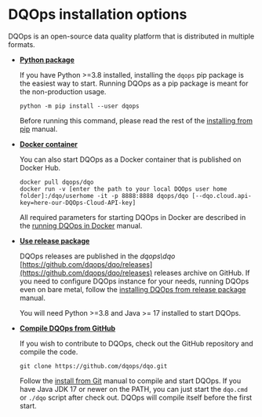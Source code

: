 # DQOps installation options
DQOps is an open-source data quality platform that is distributed in multiple formats.

-  **[Python package](install-dqops-using-pip.md)**
   
    If you have Python >=3.8 installed, installing the `dqops` pip package is the easiest way to start.
    Running DQOps as a pip package is meant for the non-production usage.

    ```
    python -m pip install --user dqops
    ```

    Before running this command, please read the rest of the [installing from pip](install-dqops-using-pip.md) manual.


-  **[Docker container](run-dqops-as-docker-container.md)**

    You can also start DQOps as a Docker container that is published on Docker Hub.

    ```
    docker pull dqops/dqo
    docker run -v [enter the path to your local DQOps user home folder]:/dqo/userhome -it -p 8888:8888 dqops/dqo [--dqo.cloud.api-key=here-our-DQOps-Cloud-API-key]
    ```

    All required parameters for starting DQOps in Docker are described in the [running DQOps in Docker](run-dqops-as-docker-container.md) manual.


-  **[Use release package](./install-dqops-from-release-package.md)**

    DQOps releases are published in the *dqops\dqo* [https://github.com/dqops/dqo/releases](https://github.com/dqops/dqo/releases) releases archive on GitHub.
    If you need to configure DQOps instance for your needs, running DQOps even on bare metal, follow the
    [installing DQOps from release package](install-dqops-from-release-package.md) manual.

    You will need Python >=3.8 and Java >= 17 installed to start DQOps.


-  **[Compile DQOps from GitHub](./install-dqops-from-git.md)**

    If you wish to contribute to DQOps, check out the GitHub repository and compile the code.

    ```
    git clone https://github.com/dqops/dqo.git
    ```
   
    Follow the [install from Git](install-dqops-from-git.md) manual to compile and start DQOps. If you have Java JDK 17
    or newer on the PATH, you can just start the `dqo.cmd` or `./dqo` script after check out. DQOps will compile itself
    before the first start.
